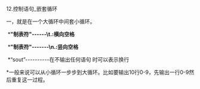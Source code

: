 12.控制语句_嵌套循环

一，就是在一个大循环中间套小循环。

​					***"制表符"------\t.:横向空格**

​					***"制表符"-------\n.:竖向空格**

​					*“sout”----------在不输出任何语句						时可以表示换行

*一般来说可以从小循环一步步到大循环。比如要输出10行0-9，先输出一行0-9然后重复这一过程。
